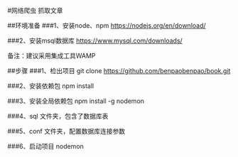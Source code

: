 #网络爬虫 抓取文章

##环境准备
###1、安装node、npm
https://nodejs.org/en/download/

###2、安装msql数据库
https://www.mysql.com/downloads/

备注：建议采用集成工具WAMP

##步骤
###1、检出项目
git clone https://github.com/benpaobenpao/book.git

###2、安装依赖包
npm install

###3、安装全局依赖包
npm install -g nodemon

###4、sql 文件夹，包含了数据库表

###5、conf 文件夹，配置数据库连接参数

###6、启动项目
nodemon
